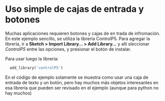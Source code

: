# Uso simple de cajas de entrada y botones

Muchas aplicaciones requieren botones y cajas de en trada de infromación. En este ejemplo sencillo, se utiliza la librería ControlP5. Para agregar la librería, ir a **Sketch > Import Library… > Add Library…** y allí sleccionar *ControlP5* entre las opciones, y presionar el botón de instalar.

Para usar luego la librería:
```python
  add_library('controlP5') 
```
 En el código de ejemplo solamente se muestra como usar una caja de entrada de texto y un botón, pero hay muchos más objetos interesantes en esa librería que pueden ser revisado en el ejemplo (aunque para python no hay muchos)
